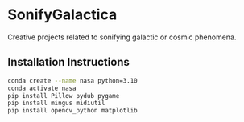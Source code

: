 # SonifyGalactica
Creative projects related to sonifying galactic or cosmic phenomena. 

## Installation Instructions
```bash
conda create --name nasa python=3.10
conda activate nasa
pip install Pillow pydub pygame
pip install mingus midiutil 
pip install opencv_python matplotlib
```